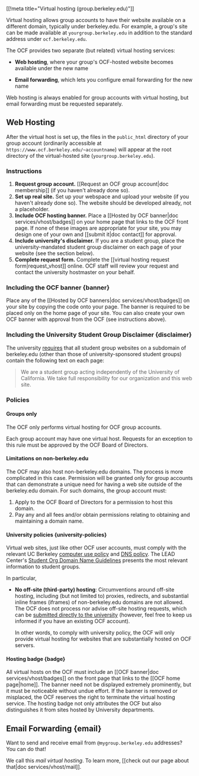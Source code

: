 [[!meta title="Virtual hosting (group.berkeley.edu)"]]


Virtual hosting allows group accounts to have their website available on a
different domain, typically under berkeley.edu. For example, a group's site can
be made available at `yourgroup.berkeley.edu` in addition to the standard
address under `ocf.berkeley.edu`.

The OCF provides two separate (but related) virtual hosting services:

* **Web hosting**, where your group's OCF-hosted website becomes available
  under the new name

* **Email forwarding**, which lets you configure email forwarding for the new
  name

Web hosting is always enabled for group accounts with virtual hosting, but
email forwarding must be requested separately.

## Web Hosting

After the virtual host is set up, the files in the `public_html` directory of
your group account (ordinarily accessible at
`https://www.ocf.berkeley.edu/~accountname`) will appear at the root directory
of the virtual-hosted site (`yourgroup.berkeley.edu`).

### Instructions

1.   **Request group account.** [[Request an OCF group account|doc membership]]
     (if you haven't already done so).
2.   **Set up real site.** Set up your webspace and upload your website (if you
     haven't already done so). The website should be developed already, not a
     placeholder.
3.   **Include OCF hosting banner.** Place a [[Hosted by OCF banner|doc
     services/vhost/badges]] on your home page that links to the OCF front
     page. If none of these images are appropriate for your site, you may
     design one of your own and [[submit it|doc contact]] for approval.
4.   **Include university's disclaimer.** If you are a student group, place the
     university-mandated student group disclaimer on each page of your website
     (see the section below).
5.   **Complete request form.** Complete the [[virtual hosting request
     form|request_vhost]] online. OCF staff will review your request and
     contact the university hostmaster on your behalf.

### Including the OCF banner    {banner}

Place any of the [[Hosted by OCF banners|doc services/vhost/badges]] on your
site by copying the code onto your page. The banner is required to be placed
only on the home page of your site. You can also create your own OCF banner
with approval from the OCF (see instructions above).

### Including the University Student Group Disclaimer    {disclaimer}

The university [requires][rso-domains] that all student group websites on a
subdomain of berkeley.edu (other than those of university-sponsored student
groups) contain the following text on each page:

> We are a student group acting independently of the University of California.
> We take full responsibility for our organization and this web site.

### Policies

#### Groups only

The OCF only performs virtual hosting for OCF group accounts.

Each group account may have one virtual host. Requests for an exception to this
rule must be approved by the OCF Board of Directors.

#### Limitations on non-berkeley.edu

The OCF may also host non-berkeley.edu domains. The process is more complicated
in this case. Permission will be granted only for group accounts that can
demonstrate a unique need for having a web site outside of the berkeley.edu
domain. For such domains, the group account must:

 1.   Apply to the OCF Board of Directors for a permission to host this domain.
 2.   Pay any and all fees and/or obtain permissions relating to obtaining and
      maintaining a domain name.

#### University policies    {university-policies}

Virtual web sites, just like other OCF user accounts, must comply with the
relevant UC Berkeley [computer use policy][computer-use] and [DNS
policy][dns-policy]. The LEAD Center's [Student Org Domain Name
Guidelines][rso-domains] presents the most relevant information to student
groups.

[computer-use]: https://security.berkeley.edu/policy/usepolicy.html
[dns-policy]: https://security.berkeley.edu/policy/dns
[rso-domains]: http://lead.berkeley.edu/wp-content/uploads/2014/12/student-org-domain-guidelines.pdf

In particular,

* **No off-site (third-party) hosting**: Circumventions around off-site
  hosting, including (but not limited to) proxies, redirects, and substantial
  inline frames (iframes) of non-berkeley.edu domains are not allowed. The OCF
  does not process nor advise off-site hosting requests, which can be
  [submitted directly to the university][offsite] (however, feel free to keep
  us informed if you have an existing OCF account).

  In other words, to comply with university policy, the OCF will only provide
  virtual hosting for websites that are substantially hosted on OCF servers.

[offsite]: https://offsitehosting.berkeley.edu/

#### Hosting badge    {badge}

All virtual hosts on the OCF must include an [[OCF banner|doc
services/vhost/badges]] on the front page that links to the [[OCF home
page|home]]. The banner need not be displayed extremely prominently, but it
must be noticeable without undue effort. If the banner is removed or misplaced,
the OCF reserves the right to terminate the virtual hosting service. The
hosting badge not only attributes the OCF but also distinguishes it from sites
hosted by University departments.

## Email Forwarding    {email}

Want to send and receive email from `@mygroup.berkeley.edu` addresses? You can
do that!

We call this *mail virtual hosting*. To learn more, [[check out our page about
that|doc services/vhost/mail]].
